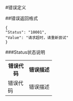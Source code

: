 #错误定义

##错误返回格式

    {
    "Status": "10001",
    "Value": "请求超时，请重新尝试"
    }
###Status状态说明
<table class="table table-bordered table-striped table-condensed">
    <tr>
        <th width="50px">错误代码</th>
	<th>错误描述</th>
    </tr>
    <tr>
        <td width="50px">错误代码</td>
        <td>错误描述</td>
    </tr>

</table>